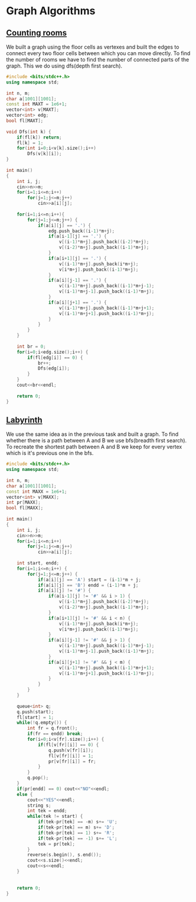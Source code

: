 # Graph Algorithms

## [Counting rooms](https://cses.fi/problemset/task/1192)
We built a graph using the floor cells as vertexes and built the edges to connect every two floor cells between which you can move directly. To find the number of rooms we have to find the number of connected parts of the graph. This we do using dfs(depth first search).  
```cpp
#include <bits/stdc++.h>
using namespace std;
 
int n, m;
char a[1001][1001];
const int MAXT = 1e6+1;
vector<int> v[MAXT];
vector<int> edg;
bool fl[MAXT];
 
void Dfs(int k) {
    if(fl[k]) return;
    fl[k] = 1;
    for(int i=0;i<v[k].size();i++)
        Dfs(v[k][i]);
}
 
int main()
{
    int i, j;
    cin>>n>>m;
    for(i=1;i<=n;i++)
        for(j=1;j<=m;j++)
            cin>>a[i][j];
 
    for(i=1;i<=n;i++){
        for(j=1;j<=m;j++) {
            if(a[i][j] == '.') {
                edg.push_back((i-1)*m+j);
                if(a[i-1][j] == '.') {
                    v[(i-1)*m+j].push_back((i-2)*m+j);
                    v[(i-2)*m+j].push_back((i-1)*m+j);
                }
                if(a[i+1][j] == '.') {
                    v[(i-1)*m+j].push_back(i*m+j);
                    v[i*m+j].push_back((i-1)*m+j);
                }
                if(a[i][j-1] == '.') {
                    v[(i-1)*m+j].push_back((i-1)*m+j-1);
                    v[(i-1)*m+j-1].push_back((i-1)*m+j);
                }
                if(a[i][j+1] == '.') {
                    v[(i-1)*m+j].push_back((i-1)*m+j+1);
                    v[(i-1)*m+j+1].push_back((i-1)*m+j);
                }
            }
        }
    }
 
    int br = 0;
    for(i=0;i<edg.size();i++) {
        if(fl[edg[i]] == 0) {
            br++;
            Dfs(edg[i]);
        }
    }
    cout<<br<<endl;
 
    return 0;
}
```

## [Labyrinth](https://cses.fi/problemset/task/1193)
We use the same idea as in the previous task and built a graph. To find whether there is a path between A and B we use bfs(breadth first search). To recreate the shortest path between A and B we keep for every vertex which is it's previous one in the bfs. 
```cpp
#include <bits/stdc++.h>
using namespace std;
 
int n, m;
char a[1001][1001];
const int MAXX = 1e6+1;
vector<int> v[MAXX];
int pr[MAXX];
bool fl[MAXX];
 
int main()
{
    int i, j;
    cin>>n>>m;
    for(i=1;i<=n;i++)
        for(j=1;j<=m;j++)
            cin>>a[i][j];
 
    int start, endd;
    for(i=1;i<=n;i++) {
        for(j=1;j<=m;j++) {
            if(a[i][j] == 'A') start = (i-1)*m + j;
            if(a[i][j] == 'B') endd = (i-1)*m + j;
            if(a[i][j] != '#') {
                if(a[i-1][j] != '#' && i > 1) {
                    v[(i-1)*m+j].push_back((i-2)*m+j);
                    v[(i-2)*m+j].push_back((i-1)*m+j);
                }
                if(a[i+1][j] != '#' && i < n) {
                    v[(i-1)*m+j].push_back(i*m+j);
                    v[i*m+j].push_back((i-1)*m+j);
                }
                if(a[i][j-1] != '#' && j > 1) {
                    v[(i-1)*m+j].push_back((i-1)*m+j-1);
                    v[(i-1)*m+j-1].push_back((i-1)*m+j);
                }
                if(a[i][j+1] != '#' && j < m) {
                    v[(i-1)*m+j].push_back((i-1)*m+j+1);
                    v[(i-1)*m+j+1].push_back((i-1)*m+j);
                }
            }
        }
    }
 
    queue<int> q;
    q.push(start);
    fl[start] = 1;
    while(!q.empty()) {
        int fr = q.front();
        if(fr == endd) break;
        for(i=0;i<v[fr].size();i++) {
            if(fl[v[fr][i]] == 0) {
                q.push(v[fr][i]);
                fl[v[fr][i]] = 1;
                pr[v[fr][i]] = fr;
            }
        }
        q.pop();
    }
    if(pr[endd] == 0) cout<<"NO"<<endl;
    else {
        cout<<"YES"<<endl;
        string s;
        int tek = endd;
        while(tek != start) {
            if(tek-pr[tek] == -m) s+= 'U';
            if(tek-pr[tek] == m) s+= 'D';
            if(tek-pr[tek] == 1) s+= 'R';
            if(tek-pr[tek] == -1) s+= 'L';
            tek = pr[tek];
        }
        reverse(s.begin(), s.end());
        cout<<s.size()<<endl;
        cout<<s<<endl;
    }
 
 
    return 0;
}
```

